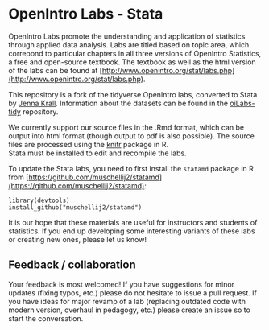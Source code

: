 OpenIntro Labs - Stata
==============

OpenIntro Labs promote the understanding and application of statistics through 
applied data analysis. Labs are titled based on topic area, which correpond to 
particular chapters in all three versions of OpenIntro Statistics, a free and 
open-source textbook. The textbook as well as the html version of the labs can
be found at [http://www.openintro.org/stat/labs.php](http://www.openintro.org/stat/labs.php).

This repository is a fork of the tidyverse OpenIntro labs, converted to Stata by
[Jenna Krall](https://github.com/kralljr). Information about the datasets can be 
found in the [oiLabs-tidy](https://github.com/OpenIntroStat/oiLabs-tidy) repository.

We currently support our source files in the .Rmd format, which can be output into
html format (though output to pdf is also possible). The source files are processed
using the [knitr](http://yihui.name/knitr/) package in R.  
Stata must be installed to edit and recompile the labs.

To update the Stata labs, you need to first install the `statamd` package in R 
from [https://github.com/muschellij2/statamd](https://github.com/muschellij2/statamd):

```
library(devtools)
install_github("muschellij2/statamd")
```

It is our hope that these materials are useful for instructors and students of 
statistics.  If you end up developing some interesting variants of these labs or 
creating new ones, please let us know!

## Feedback / collaboration

Your feedback is most welcomed! If you have suggestions for minor updates (fixing
typos, etc.) please do not hesitate to issue a pull request. If you have ideas for
major revamp of a lab (replacing outdated code with modern version, overhaul in 
pedagogy, etc.) please create an issue so to start the conversation.
